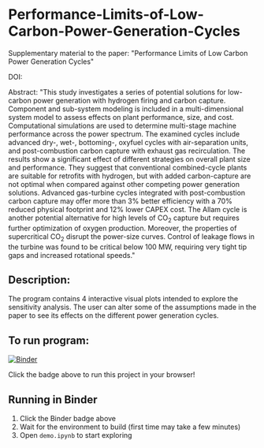 # Performance-Limits-of-Low-Carbon-Power-Generation-Cycles

Supplementary material to the paper: "Performance Limits of Low Carbon Power Generation Cycles"

DOI: 

Abstract: "This study investigates a series of potential solutions for low-carbon power generation with hydrogen firing and carbon capture. Component and sub-system modeling is included in a multi-dimensional system model to assess effects on plant performance, size, and cost. Computational simulations are used to determine multi-stage machine performance across the power spectrum. The examined cycles include advanced dry-, wet-, bottoming-, oxyfuel cycles with air-separation units, and post-combustion carbon capture with exhaust gas recirculation. The results show a significant effect of different strategies on overall plant size and performance. They suggest that conventional combined-cycle plants are suitable for retrofits with hydrogen, but with added carbon-capture are not optimal when compared against other competing power generation solutions. Advanced gas-turbine cycles integrated with post-combustion carbon capture may offer more than 3\% better efficiency with a 70\% reduced physical footprint and 12\% lower CAPEX cost. The Allam cycle is another potential alternative for high levels of CO<sub>2</sub> capture but requires further optimization of oxygen production. Moreover, the properties of supercritical CO<sub>2</sub> disrupt the power-size curves. Control of leakage flows in the turbine was found to be critical below 100 MW, requiring very tight tip gaps and increased rotational speeds."


## Description:
The program contains 4 interactive visual plots intended to explore the sensitivity analysis. The user can alter some of the assumptions made in the paper to see its effects on the different power generation cycles.

## To run program: 
[![Binder](https://mybinder.org/badge_logo.svg)](https://mybinder.org/v2/gh/lsl37/Performance-Limits-of-Low-Carbon-Power-Generation-Cycles/HEAD?urlpath=tree%2Fdemo.ipynb)

Click the badge above to run this project in your browser!

## Running in Binder
1. Click the Binder badge above
2. Wait for the environment to build (first time may take a few minutes)
3. Open `demo.ipynb` to start exploring
